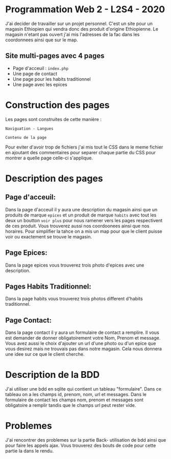 # Programmation Web 2 - L2S4 - 2020

J'ai decider de travailler sur un projet personnel. C'est un site pour un magasin Ethiopien qui vendra donc des produit d'origine Ethiopienne. Le magasin n'etant pas ouvert j'ai mis l'adresses de la fac dans les coordonnees ainsi que sur le map.  


## Site multi-pages avec 4 pages
  
* Page d'acceuil : `index.php`  
* Une page de contact  
* Une page pour les habits traditionnel  
* Une page avec les epices  


# Construction des pages
Les pages sont construites de cette manière :

    Naviguation - Langues

    Contenu de la page


Pour eviter d'avoir trop de fichiers j'ai mis tout le CSS dans le meme fichier en ajoutant des commentaires pour separer chaque partie du CSS pour montrer a quelle page celle-ci s'applique.  


# Description des pages  

## Page d'acceuil:  
Dans la page d'acceuil il y aura une description du magasin ainsi que un produits de marque `epices` et un produit de marque `habits` avec tout les deux un boutton `voir plus` pour nous ramener vers les pages respectivent de ces produit. Vous trouverez aussi nos coordoonees ainsi que nos horaires. Pour simplifier la tahce on a mis un map pour que le client puisse voir ou exactement se trouve le magasin.  

## Page Epices:  
Dans la page epices vous trouverez trois photo d'epices avec une description.  

## Pages Habits Traditionnel:  
Dans la page habits vous trouverez trois photos different d'habits traditionnel.  

## Page Contact:  
Dans la page contact il y aura un formulaire de contact a remplire. Il vous est demander de donner obligatoirement votre Nom, Prenom et message. Vous avez aussi le choix d'ajouter un url d'une photo ou d'un epice que vous desirez mais ne trouvais pas dans notre magasin. Cela nous donnera une idee sur ce que le client cherche.  

# Description de la BDD  
J'ai utiliser une bdd en sqlite qui contient un tableau "formulaire". Dans ce tableau on a les champs id, prenom, nom, url et messages. Dans le formulaire de contact les champs nom, prenom et messages sont obligatoire a remplir tandis que le champs url peut rester vide. 


# Problemes  
J'ai rencontrer des problemes sur la partie Back- utilisation de bdd ainsi que pour faire les appels ajax. Vous trouverez des bouts de code pour cette partie la dans le rendu.  

